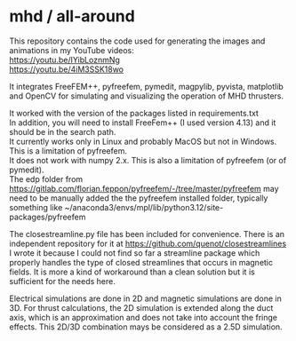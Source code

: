 # mhd / all-around
This repository contains the code used for generating the images and animations in my YouTube videos: <br>
https://youtu.be/IYibLoznmNg <br>
https://youtu.be/4iM3SSK18wo

It integrates FreeFEM++, pyfreefem, pymedit, magpylib, pyvista, matplotlib and OpenCV for simulating and visualizing the operation of MHD thrusters.

It worked with the version of the packages listed in requirements.txt <br>
In addition, you will need to install FreeFem++ (I used version 4.13) and it should be in the search path. <br>
It currently works only in Linux and probably MacOS but not in Windows. This is a limitation of pyfreefem. <br>
It does not work with numpy 2.x. This is also a limitation of pyfreefem (or of pymedit). <br>
The edp folder from https://gitlab.com/florian.feppon/pyfreefem/-/tree/master/pyfreefem may need to be manually added the the pyfreefem installed folder, typically something like ~/anaconda3/envs/mpl/lib/python3.12/site-packages/pyfreefem

The closestreamline.py file has been included for convenience. There is an independent repository for it at https://github.com/quenot/closestreamlines <br>
I wrote it because I could not find so far a streamline package which properly handles the type of closed streamlines that occurs in magnetic fields. It is more a kind of workaround than a clean solution but it is sufficient for the needs here.

Electrical simulations are done in 2D and magnetic simulations are done in 3D. For thrust calculations, the 2D simulation is extended along the duct axis, which is an approximation and does not take into account the fringe effects. This 2D/3D combination mays be considered as a 2.5D simulation.
